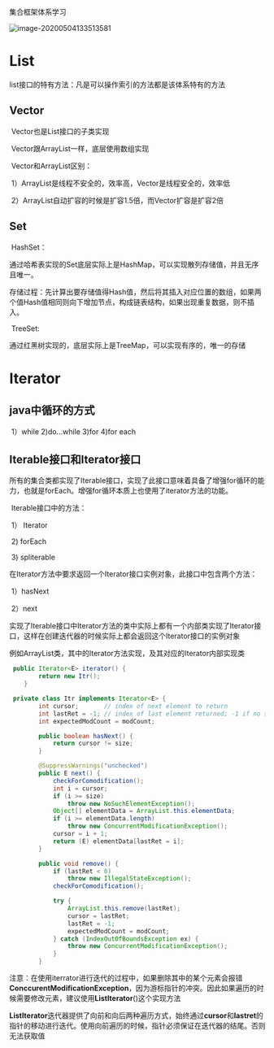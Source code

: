 集合框架体系学习

![image-20200504133513581](E:\11_java学习\JAVA架构之路\JAVA_Note\图片\image-20200504133513581.png)

# List

list接口的特有方法：凡是可以操作索引的方法都是该体系特有的方法

## Vector

​	Vector也是List接口的子类实现

​	Vector跟ArrayList一样，底层使用数组实现

​	Vector和ArrayList区别：

​		1）ArrayList是线程不安全的，效率高，Vector是线程安全的，效率低

​		2）ArrayList自动扩容的时候是扩容1.5倍，而Vector扩容是扩容2倍

## Set

​	HashSet：

​	通过哈希表实现的Set底层实际上是HashMap，可以实现散列存储值，并且无序且唯一。

​	存储过程：先计算出要存储值得Hash值，然后将其插入对应位置的数组，如果两个值Hash值相同则向下增加节点，构成链表结构，如果出现重复数据，则不插入。

​	TreeSet:

​	通过红黑树实现的，底层实际上是TreeMap，可以实现有序的，唯一的存储

# Iterator

## 	java中循环的方式

​		1）while    	2)do...while		3)for		4)for each

## 	Iterable接口和Iterator接口

​		所有的集合类都实现了Iterable接口，实现了此接口意味着具备了增强for循环的能力，也就是forEach。增强for循环本质上也使用了iterator方法的功能。

​			Iterable接口中的方法：

​				1）  Iterator

​				2)    forEach

​				3)	spliterable

​		在Iterator方法中要求返回一个Iterator接口实例对象，此接口中包含两个方法：

​				1）hasNext

​				2）next

实现了Iterable接口中Iterator方法的类中实际上都有一个内部类实现了Iterator接口，这样在创建迭代器的时候实际上都会返回这个Iterator接口的实例对象

​		例如ArrayList类，其中的Iterator方法实现，及其对应的Iterator内部实现类

```java
 public Iterator<E> iterator() {
        return new Itr();
    }

 private class Itr implements Iterator<E> {
        int cursor;       // index of next element to return
        int lastRet = -1; // index of last element returned; -1 if no such
        int expectedModCount = modCount;

        public boolean hasNext() {
            return cursor != size;
        }

        @SuppressWarnings("unchecked")
        public E next() {
            checkForComodification();
            int i = cursor;
            if (i >= size)
                throw new NoSuchElementException();
            Object[] elementData = ArrayList.this.elementData;
            if (i >= elementData.length)
                throw new ConcurrentModificationException();
            cursor = i + 1;
            return (E) elementData[lastRet = i];
        }

        public void remove() {
            if (lastRet < 0)
                throw new IllegalStateException();
            checkForComodification();

            try {
                ArrayList.this.remove(lastRet);
                cursor = lastRet;
                lastRet = -1;
                expectedModCount = modCount;
            } catch (IndexOutOfBoundsException ex) {
                throw new ConcurrentModificationException();
            }
        }
```



注意：在使用iterrator进行迭代的过程中，如果删除其中的某个元素会报错 **ConccurentModificationException**，因为游标指针的冲突。因此如果遍历的时候需要修改元素，建议使用**ListIterator**()这个实现方法

**ListIterator**迭代器提供了向前和向后两种遍历方式，始终通过**cursor**和**lastret**的指针的移动进行迭代。使用向前遍历的时候，指针必须保证在迭代器的结尾。否则无法获取值

